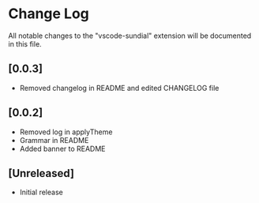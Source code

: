 # Change Log
All notable changes to the "vscode-sundial" extension will be documented in this file.

## [0.0.3]
- Removed changelog in README and edited CHANGELOG file

## [0.0.2]
- Removed log in applyTheme
- Grammar in README
- Added banner to README

## [Unreleased]
- Initial release